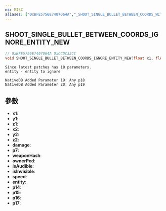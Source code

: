 ```yaml
---
ns: MISC
aliases: ["0xBFE5756E7407064A","_SHOOT_SINGLE_BULLET_BETWEEN_COORDS_WITH_EXTRA_PARAMS"]
---
```

## SHOOT_SINGLE_BULLET_BETWEEN_COORDS_IGNORE_ENTITY_NEW

```c
// 0xBFE5756E7407064A 0xCCDC33CC
void SHOOT_SINGLE_BULLET_BETWEEN_COORDS_IGNORE_ENTITY_NEW(float x1, float y1, float z1, float x2, float y2, float z2, int damage, BOOL p7, Hash weaponHash, Ped ownerPed, BOOL isAudible, BOOL isInvisible, float speed, Entity entity, BOOL p14, BOOL p15, BOOL p16, BOOL p17);
```

```
Since latest patches has 18 parameters.  
entity - entity to ignore  
```

```
NativeDB Added Parameter 19: Any p18
NativeDB Added Parameter 20: Any p19
```

## 參數
* **x1**: 
* **y1**: 
* **z1**: 
* **x2**: 
* **y2**: 
* **z2**: 
* **damage**: 
* **p7**: 
* **weaponHash**: 
* **ownerPed**: 
* **isAudible**: 
* **isInvisible**: 
* **speed**: 
* **entity**: 
* **p14**: 
* **p15**: 
* **p16**: 
* **p17**: 

